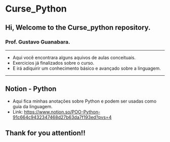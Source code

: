 # Curse_Python
## Hi, Welcome to the Curse_python repository.
### Prof. Gustavo Guanabara.

***

* Aqui você encontrara alguns aquivos de aulas conceituais.
* Exercicios já finalizados sobre o curso.
* E irá adiquirir um conhecimento básico e avançado sobre a linguagem.

***

## Notion - Python
 * Aqui fica minhas anotações sobre Python e podem ser usadas como guia da linguagem.
 * Link: https://www.notion.so/POO-Python-91c664c9432347468d27b63da7f193ed?pvs=4

## Thank for you attention!!
